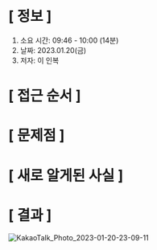 # **[ 정보 ]**
1. 소요 시간: 09:46 - 10:00 (14분)
2. 날짜: 2023.01.20(금)
3. 저자: 이 인복

# **[ 접근 순서 ]**

# **[ 문제점 ]**

# **[ 새로 알게된 사실 ]**

# **[ 결과 ]**
![KakaoTalk_Photo_2023-01-20-23-09-11](https://user-images.githubusercontent.com/59809278/213717163-54704c71-2456-459d-a80b-610a82315398.png)




         
